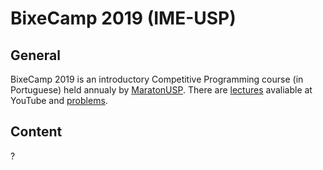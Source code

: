 # BixeCamp 2019 (IME-USP)

## General

BixeCamp 2019 is an introductory Competitive Programming course (in Portuguese) held annualy by [MaratonUSP](https://www.ime.usp.br/~maratona/). There are [lectures](https://www.youtube.com/playlist?list=PLlMaX94qhO1TJ28ImEv2RfQLW4OGQTcRE) avaliable at YouTube and [problems](https://docs.google.com/spreadsheets/d/11rx5KznjcPojFNiA4wxJ6ZgczLENCgmBFJguCPLkJUs/edit?usp=sharing).

## Content

?
